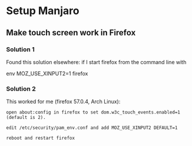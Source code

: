 # Setup Manjaro

## Make touch screen work in Firefox

### Solution 1

Found this solution elsewhere: if I start firefox from the command line with

env MOZ_USE_XINPUT2=1 firefox

### Solution 2

This worked for me (firefox 57.0.4, Arch Linux):

    open about:config in firefox to set dom.w3c_touch_events.enabled=1 (default is 2).

    edit /etc/security/pam_env.conf and add MOZ_USE_XINPUT2 DEFAULT=1

    reboot and restart firefox

